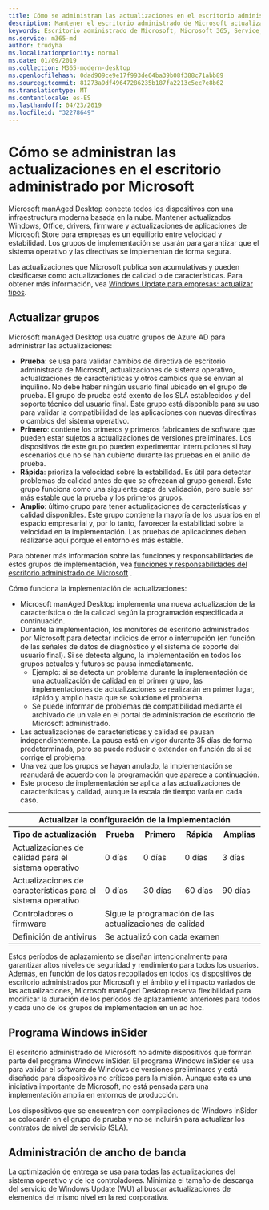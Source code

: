 ```yaml
---
title: Cómo se administran las actualizaciones en el escritorio administrado por Microsoft
description: Mantener el escritorio administrado de Microsoft actualizado es un equilibrio entre velocidad y estabilidad.
keywords: Escritorio administrado de Microsoft, Microsoft 365, Service, Documentation
ms.service: m365-md
author: trudyha
ms.localizationpriority: normal
ms.date: 01/09/2019
ms.collection: M365-modern-desktop
ms.openlocfilehash: 0dad909ce9e17f993de64ba39b08f388c71abb89
ms.sourcegitcommit: 81273a9df49647286235b187fa2213c5ec7e8b62
ms.translationtype: MT
ms.contentlocale: es-ES
ms.lasthandoff: 04/23/2019
ms.locfileid: "32278649"
---
```

# <a name="how-updates-are-handled-in-microsoft-managed-desktop"></a>Cómo se administran las actualizaciones en el escritorio administrado por Microsoft


<!--This topic is the target for a "Learn more" link in the Admin Portal (aka.ms/update-rings); do not delete.-->

<!--Update management -->

Microsoft manAged Desktop conecta todos los dispositivos con una infraestructura moderna basada en la nube. Mantener actualizados Windows, Office, drivers, firmware y actualizaciones de aplicaciones de Microsoft Store para empresas es un equilibrio entre velocidad y estabilidad. Los grupos de implementación se usarán para garantizar que el sistema operativo y las directivas se implementan de forma segura. 

Las actualizaciones que Microsoft publica son acumulativas y pueden clasificarse como actualizaciones de calidad o de características.
Para obtener más información, vea [Windows Update para empresas: actualizar tipos](https://docs.microsoft.com/windows/deployment/update/waas-manage-updates-wufb#update-types). 

## <a name="update-groups"></a>Actualizar grupos

Microsoft manAged Desktop usa cuatro grupos de Azure AD para administrar las actualizaciones:

- **Prueba**: se usa para validar cambios de directiva de escritorio administrada de Microsoft, actualizaciones de sistema operativo, actualizaciones de características y otros cambios que se envían al inquilino. No debe haber ningún usuario final ubicado en el grupo de prueba. El grupo de prueba está exento de los SLA establecidos y del soporte técnico del usuario final. Este grupo está disponible para su uso para validar la compatibilidad de las aplicaciones con nuevas directivas o cambios del sistema operativo.  
- **Primero**: contiene los primeros y primeros fabricantes de software que pueden estar sujetos a actualizaciones de versiones preliminares. Los dispositivos de este grupo pueden experimentar interrupciones si hay escenarios que no se han cubierto durante las pruebas en el anillo de prueba.
- **Rápida**: prioriza la velocidad sobre la estabilidad. Es útil para detectar problemas de calidad antes de que se ofrezcan al grupo general. Este grupo funciona como una siguiente capa de validación, pero suele ser más estable que la prueba y los primeros grupos. 
- **Amplio**: último grupo para tener actualizaciones de características y calidad disponibles. Este grupo contiene la mayoría de los usuarios en el espacio empresarial y, por lo tanto, favorecer la estabilidad sobre la velocidad en la implementación. Las pruebas de aplicaciones deben realizarse aquí porque el entorno es más estable. 

Para obtener más información sobre las funciones y responsabilidades de estos grupos de implementación, vea [funciones y responsabilidades del escritorio administrado de Microsoft](../intro/roles-and-responsibilities.md) .

Cómo funciona la implementación de actualizaciones:
- Microsoft manAged Desktop implementa una nueva actualización de la característica o de la calidad según la programación especificada a continuación.
- Durante la implementación, los monitores de escritorio administrados por Microsoft para detectar indicios de error o interrupción (en función de las señales de datos de diagnóstico y el sistema de soporte del usuario final). Si se detecta alguno, la implementación en todos los grupos actuales y futuros se pausa inmediatamente.
    - Ejemplo: si se detecta un problema durante la implementación de una actualización de calidad en el primer grupo, las implementaciones de actualizaciones se realizarán en primer lugar, rápido y amplio hasta que se solucione el problema.
    - Se puede informar de problemas de compatibilidad mediante el archivado de un vale en el portal de administración de escritorio de Microsoft administrado.
- Las actualizaciones de características y calidad se pausan independientemente. La pausa está en vigor durante 35 días de forma predeterminada, pero se puede reducir o extender en función de si se corrige el problema.
- Una vez que los grupos se hayan anulado, la implementación se reanudará de acuerdo con la programación que aparece a continuación.
- Este proceso de implementación se aplica a las actualizaciones de características y calidad, aunque la escala de tiempo varía en cada caso.

<table>
<tr><th colspan="5">Actualizar la configuración de la implementación</th></tr>
<tr><th>Tipo de actualización</th><th>Prueba</th><th>Primero</th><th>Rápida</th><th>Amplias</th></tr>
<tr><td>Actualizaciones de calidad para el sistema operativo</td><td>0 días</td><td>0 días</td><td>0 días</td><td>3 días</td></tr>
<tr><td>Actualizaciones de características para el sistema operativo</td><td>0 días</td><td>30 días</td><td>60 días</td><td>90 días</td></tr>
<tr><td>Controladores o firmware</td><td colspan="4">Sigue la programación de las actualizaciones de calidad</td></tr>
<tr><td>Definición de antivirus</td><td colspan="4">Se actualizó con cada examen</td></tr>
</table>

Estos períodos de aplazamiento se diseñan intencionalmente para garantizar altos niveles de seguridad y rendimiento para todos los usuarios. Además, en función de los datos recopilados en todos los dispositivos de escritorio administrados por Microsoft y el ámbito y el impacto variados de las actualizaciones, Microsoft manAged Desktop reserva flexibilidad para modificar la duración de los períodos de aplazamiento anteriores para todos y cada uno de los grupos de implementación en un ad hoc.

## <a name="windows-insider-program"></a>Programa Windows inSider

El escritorio administrado de Microsoft no admite dispositivos que forman parte del programa Windows inSider. El programa Windows inSider se usa para validar el software de Windows de versiones preliminares y está diseñado para dispositivos no críticos para la misión. Aunque esta es una iniciativa importante de Microsoft, no está pensada para una implementación amplia en entornos de producción. 

Los dispositivos que se encuentren con compilaciones de Windows inSider se colocarán en el grupo de prueba y no se incluirán para actualizar los contratos de nivel de servicio (SLA).

## <a name="bandwidth-management"></a>Administración de ancho de banda

La optimización de entrega se usa para todas las actualizaciones del sistema operativo y de los controladores. Minimiza el tamaño de descarga del servicio de Windows Update (WU) al buscar actualizaciones de elementos del mismo nivel en la red corporativa.


